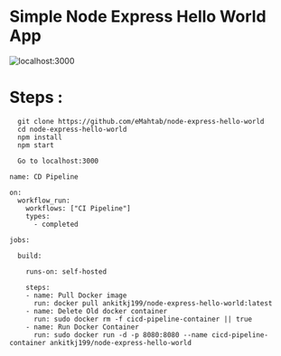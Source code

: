# Simple Node Express Hello World App


![localhost:3000](/public/images/localhost_3000.png?raw=true "Node & Express")

# Steps :
```
  git clone https://github.com/eMahtab/node-express-hello-world
  cd node-express-hello-world
  npm install
  npm start

  Go to localhost:3000

```  



<!-- Revious Script -->

```
name: CD Pipeline

on:
  workflow_run:
    workflows: ["CI Pipeline"]
    types:
      - completed

jobs:

  build:

    runs-on: self-hosted

    steps:
    - name: Pull Docker image
      run: docker pull ankitkj199/node-express-hello-world:latest
    - name: Delete Old docker container
      run: sudo docker rm -f cicd-pipeline-container || true
    - name: Run Docker Container
      run: sudo docker run -d -p 8080:8080 --name cicd-pipeline-container ankitkj199/node-express-hello-world


```